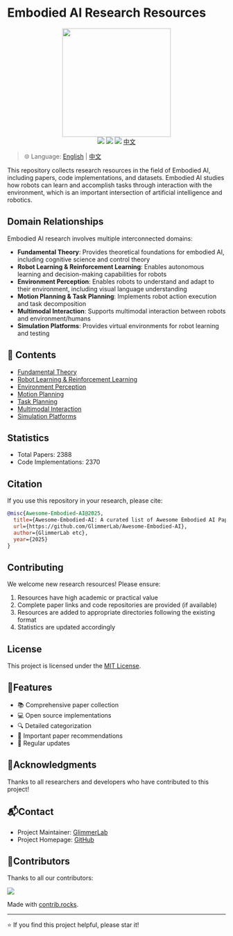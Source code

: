 # Embodied AI Research Resources

<div align='center'>
  <img src="assets/logo.svg" width=250px >
</div>

<div align='center'>
  <img src="https://cdn.rawgit.com/sindresorhus/awesome/d7305f38d29fed78fa85652e3a63e154dd8e8829/media/badge.svg" >
  <img src="https://img.shields.io/badge/License-MIT-turquoise.svg" >
  <img src="https://img.shields.io/badge/PRs-Welcome-brightgreen.svg" >
  <a href="README_CN.md">中文</a>
</div>

> 🌐 Language: [English](README.md) | [中文](README_CN.md)

This repository collects research resources in the field of Embodied AI, including papers, code implementations, and datasets. Embodied AI studies how robots can learn and accomplish tasks through interaction with the environment, which is an important intersection of artificial intelligence and robotics.

## Domain Relationships

Embodied AI research involves multiple interconnected domains:

- **Fundamental Theory**: Provides theoretical foundations for embodied AI, including cognitive science and control theory
- **Robot Learning & Reinforcement Learning**: Enables autonomous learning and decision-making capabilities for robots
- **Environment Perception**: Enables robots to understand and adapt to their environment, including visual language understanding
- **Motion Planning & Task Planning**: Implements robot action execution and task decomposition
- **Multimodal Interaction**: Supports multimodal interaction between robots and environment/humans
- **Simulation Platforms**: Provides virtual environments for robot learning and testing

## 📖 Contents

* [Fundamental Theory](Fundamental-Theory/README.md)
* [Robot Learning & Reinforcement Learning](Robot-Learning-and-Reinforcement-Learning/README.md)
* [Environment Perception](Environment-Perception/README.md)
* [Motion Planning](Motion-Planning/README.md)
* [Task Planning](Task-Planning/README.md)
* [Multimodal Interaction](Multimodal-Interaction/README.md)
* [Simulation Platforms](Simulation-Platforms/README.md)

## Statistics

- Total Papers: 2388
- Code Implementations: 2370

## Citation

If you use this repository in your research, please cite:

```BibTeX
@misc{Awesome-Embodied-AI@2025,
  title={Awesome-Embodied-AI: A curated list of Awesome Embodied AI Papers with codes},
  url={https://github.com/GlimmerLab/Awesome-Embodied-AI},
  author={GlimmerLab etc},
  year={2025}
}
```

## Contributing

We welcome new research resources! Please ensure:

1. Resources have high academic or practical value
2. Complete paper links and code repositories are provided (if available)
3. Resources are added to appropriate directories following the existing format
4. Statistics are updated accordingly

## License

This project is licensed under the [MIT License](LICENSE).

## 🎯Features

- 📚 Comprehensive paper collection
- 💻 Open source implementations
- 🔍 Detailed categorization
- 🌟 Important paper recommendations
- 📅 Regular updates

## 🌟Acknowledgments

Thanks to all researchers and developers who have contributed to this project!

## 📬Contact

- Project Maintainer: [GlimmerLab](junli440883@gmail.com)
- Project Homepage: [GitHub](https://github.com/GlimmerLab/Awesome-Embodied-AI)
<!-- - Twitter: [@GlimmerLab](https://twitter.com/GlimmerLab) -->
<!-- - Discord: [Join our community](https://discord.gg/glimmerlab) -->

## 🌟Contributors

Thanks to all our contributors:

<a href="https://github.com/GlimmerLab/Awesome-Embodied-AI/graphs/contributors">
  <img src="https://contrib.rocks/image?repo=GlimmerLab/Awesome-Embodied-AI" />
</a>

Made with [contrib.rocks](https://contrib.rocks).

---

⭐️ If you find this project helpful, please star it!